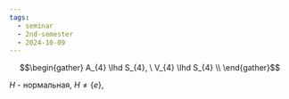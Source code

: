 ```yaml
---
tags:
  - seminar
  - 2nd-semester
  - 2024-10-09
---
```

$$\begin{gather}
A_{4} \lhd S_{4}, \ V_{4} \lhd S_{4} \\
\end{gather}$$

$H$ - нормальная, $H \neq \{ e \}$, 
